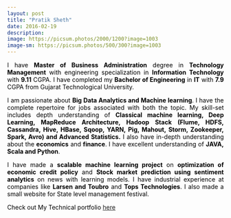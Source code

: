 ```yaml
---
layout: post
title: "Pratik Sheth"
date: 2016-02-19
description:
image: https://picsum.photos/2000/1200?image=1003
image-sm: https://picsum.photos/500/300?image=1003
---
```

<div style="color:black;">
<p style="text-align:justify;">I have <b>Master of Business Administration</b> degree in <b>Technology Management</b> with engineering specialization in <b>Information Technology</b> with <b>9.11</b> CGPA. I have completed my <b>Bachelor of Engineering</b> in <b>IT</b> with <b>7.9</b> CGPA from Gujarat Technological University.</p>
<p style="text-align:justify;">I am passionate about <b>Big Data Analytics and Machine learning</b>. I have the complete repertoire for jobs associated with both the topic. My skill-set includes depth understanding of <b>Classical machine learning, Deep Learning, MapReduce Architecture, Hadoop Stack (Flume, HDFS, Cassandra, Hive, HBase, Sqoop, YARN, Pig, Mahout, Storm, Zookeeper, Spark, Avro) and Advanced Statistics.</b> I also have in-depth understanding about the <b>economics</b> and <b>finance</b>. I have excellent understanding of <b>JAVA, Scala and Python</b>.</p>
<p style="text-align:justify;">I have made a <b>scalable machine learning project</b> on <b>optimization of economic credit policy</b> and <b>Stock market prediction using sentiment analytics</b> on news with learning models. I have industrial experience at companies like <b>Larsen and Toubro</b> and <b>Tops Technologies</b>. I also made a small website for State level management festival.</p>
<p>Check out My Technical portfolio <a href="https://daftengineer.wordpress.com/posts/">here</a></p></div>
